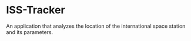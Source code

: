 # ISS-Tracker
An application that analyzes the location of the international space station and its parameters.
